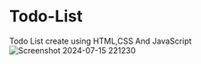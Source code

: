 # Todo-List
Todo List create using HTML,CSS And JavaScript
![Screenshot 2024-07-15 221230](https://github.com/user-attachments/assets/a7004c95-7685-4f85-adb8-fac4067aba46)
